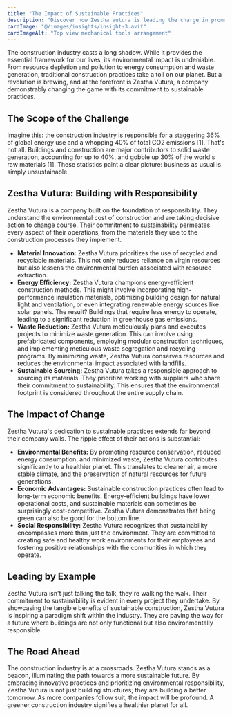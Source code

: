 ```yaml
---
title: "The Impact of Sustainable Practices"
description: "Discover how Zestha Vutura is leading the charge in promoting sustainability within the construction industry"
cardImage: "@/images/insights/insight-3.avif"
cardImageAlt: "Top view mechanical tools arrangement"
---
```


The construction industry casts a long shadow.  While it provides the essential framework for our lives, its environmental impact is undeniable. From resource depletion and pollution to energy consumption and waste generation, traditional construction practices take a toll on our planet. But a revolution is brewing, and at the forefront is Zestha Vutura, a company demonstrably changing the game with its commitment to sustainable practices.

## The Scope of the Challenge

Imagine this: the construction industry is responsible for a staggering 36% of global energy use and a whopping 40% of total CO2 emissions [1].  That's not all.  Buildings and construction are major contributors to solid waste generation, accounting for up to 40%, and gobble up 30% of the world's raw materials [1]. These statistics paint a clear picture: business as usual is simply unsustainable.

## Zestha Vutura: Building with Responsibility

Zestha Vutura is a company built on the foundation of responsibility. They understand the environmental cost of construction and are taking decisive action to change course. Their commitment to sustainability permeates every aspect of their operations, from the materials they use to the construction processes they implement.

* **Material Innovation:** Zestha Vutura prioritizes the use of recycled and recyclable materials. This not only reduces reliance on virgin resources but also lessens the environmental burden associated with resource extraction. 
* **Energy Efficiency:**  Zestha Vutura champions energy-efficient construction methods.  This might involve incorporating high-performance insulation materials, optimizing building design for natural light and ventilation, or even integrating renewable energy sources like solar panels.  The result?  Buildings that require less energy to operate, leading to a significant reduction in greenhouse gas emissions.
* **Waste Reduction:**  Zestha Vutura meticulously plans and executes projects to minimize waste generation.  This can involve using prefabricated components, employing modular construction techniques, and implementing meticulous waste segregation and recycling programs.  By minimizing waste, Zestha Vutura conserves resources and reduces the environmental impact associated with landfills.
* **Sustainable Sourcing:**  Zestha Vutura takes a responsible approach to sourcing its materials.  They prioritize working with suppliers who share their commitment to sustainability.  This ensures that the environmental footprint is considered throughout the entire supply chain.

## The Impact of Change

Zestha Vutura's dedication to sustainable practices extends far beyond their company walls.  The ripple effect of their actions is substantial:

* **Environmental Benefits:**  By promoting resource conservation, reduced energy consumption, and minimized waste, Zestha Vutura contributes significantly to a healthier planet.  This translates to cleaner air, a more stable climate, and the preservation of natural resources for future generations. 
* **Economic Advantages:**  Sustainable construction practices often lead to long-term economic benefits.  Energy-efficient buildings have lower operational costs, and sustainable materials can sometimes be surprisingly cost-competitive.  Zestha Vutura demonstrates that being green can also be good for the bottom line.
* **Social Responsibility:**  Zestha Vutura recognizes that sustainability encompasses more than just the environment.  They are committed to creating safe and healthy work environments for their employees and fostering positive relationships with the communities in which they operate.

## Leading by Example

Zestha Vutura isn't just talking the talk, they're walking the walk. Their commitment to sustainability is evident in every project they undertake.  By showcasing the tangible benefits of sustainable construction, Zestha Vutura is inspiring a paradigm shift within the industry.  They are paving the way for a future where buildings are not only functional but also environmentally responsible.

## The Road Ahead

The construction industry is at a crossroads.  Zestha Vutura stands as a beacon, illuminating the path towards a more sustainable future.  By embracing innovative practices and prioritizing environmental responsibility, Zestha Vutura is not just building structures; they are building a better tomorrow.  As more companies follow suit, the impact will be profound. A greener construction industry signifies a healthier planet for all. 